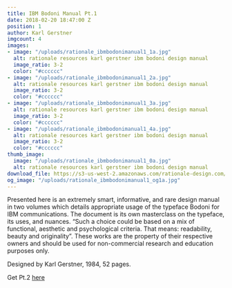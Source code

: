 ```yaml
---
title: IBM Bodoni Manual Pt.1
date: 2018-02-20 18:47:00 Z
position: 1
author: Karl Gerstner
imgcount: 4
images:
- image: "/uploads/rationale_ibmbodonimanual1_1a.jpg"
  alt: rationale resources karl gerstner ibm bodoni design manual
  image_ratio: 3-2
  color: "#cccccc"
- image: "/uploads/rationale_ibmbodonimanual1_2a.jpg"
  alt: rationale resources karl gerstner ibm bodoni design manual
  image_ratio: 3-2
  color: "#cccccc"
- image: "/uploads/rationale_ibmbodonimanual1_3a.jpg"
  alt: rationale resources karl gerstner ibm bodoni design manual
  image_ratio: 3-2
  color: "#cccccc"
- image: "/uploads/rationale_ibmbodonimanual1_4a.jpg"
  alt: rationale resources karl gerstner ibm bodoni design manual
  image_ratio: 3-2
  color: "#cccccc"
thumb_image:
  image: "/uploads/rationale_ibmbodonimanual1_0a.jpg"
  alt: rationale resources karl gerstner ibm bodoni design manual
download_file: https://s3-us-west-2.amazonaws.com/rationale-design.com/resources/files/IBM_Bodoni_Manual_Pt1.pdf
og_image: "/uploads/rationale_ibmbodonimanual1_og1a.jpg"
---
```


Presented here is an extremely smart, informative, and rare design manual in two volumes which details appropriate usage of the typeface Bodoni for IBM communications. The document is its own masterclass on the typeface, its uses, and nuances. “Such a choice could be based on a mix of functional, aesthetic and psychological criteria. That means: readability, beauty and originality”. These works are the property of their respective owners and should be used for non-commercial research and education purposes only.

Designed by Karl Gerstner, 1984, 52 pages.

Get Pt.2 [here](http://rationale-design.com/resources/ibm-bodoni-manual-pt2/)